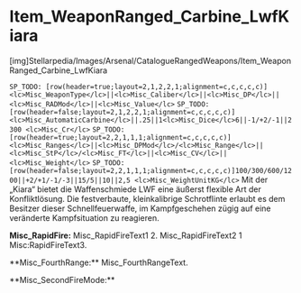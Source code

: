 # Item_WeaponRanged_Carbine_LwfKiara

[img]Stellarpedia/Images/Arsenal/CatalogueRangedWeapons/Item_WeaponRanged_Carbine_LwfKiara

`SP_TODO: [row(header=true;layout=2,1,2,2,1;alignment=c,c,c,c,c)]<lc>Misc_WeaponType</lc>||<lc>Misc_Caliber</lc>||<lc>Misc_DP</lc>||<lc>Misc_RADMod</lc>||<lc>Misc_Value</lc>`
`SP_TODO: [row(header=false;layout=2,1,2,2,1;alignment=c,c,c,c,c)]<lc>Misc_AutomaticCarbine</lc>||.25||1<lc>Misc_Dice</lc>6||-1/+2/-1||2300 <lc>Misc_Cr</lc>`
`SP_TODO: [row(header=true;layout=2,2,1,1,1;alignment=c,c,c,c,c)]<lc>Misc_Ranges</lc>||<lc>Misc_DPMod</lc>/<lc>Misc_Range</lc>||<lc>Misc_StP</lc>/<lc>Misc_FT</lc>||<lc>Misc_CV</lc>||<lc>Misc_Weight</lc>`
`SP_TODO: [row(header=false;layout=2,2,1,1,1;alignment=c,c,c,c,c)]100/300/600/1200||+2/+1/-1/-3||15/5||10||2,5 <lc>Misc_WeightUnitKG</lc>`
Mit der „Kiara“ bietet die Waffenschmiede LWF eine äußerst flexible Art der Konfliktlösung. Die festverbaute, kleinkalibrige Schrotflinte erlaubt es dem Besitzer dieser Schnellfeuerwaffe, im Kampfgeschehen zügig auf eine veränderte Kampfsituation zu reagieren.

**<lc>Misc_RapidFire</lc>:** <lc>Misc_RapidFireText1</lc> 2. <lc>Misc_RapidFireText2</lc> 1 <lc>Misc:RapidFireText3</lc>.

\*\*<lc>Misc_FourthRange</lc>:\*\* <lc>Misc_FourthRangeText</lc>.

\*\*<lc>Misc_SecondFireMode</lc>:\*\*
